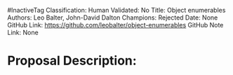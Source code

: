 #InactiveTag
Classification:
Human Validated: No
Title: Object enumerables
Authors: Leo Balter, John-David Dalton
Champions: Rejected
Date: None
GitHub Link: https://github.com/leobalter/object-enumerables
GitHub Note Link: None

# Proposal Description:
